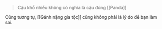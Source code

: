 > Cậu khổ nhiều không có nghĩa là cậu đúng
> [[Panda]]

Cũng tương tự, [[Gánh nặng gia tộc]] cũng không phải là lý do để bạn làm sai.
